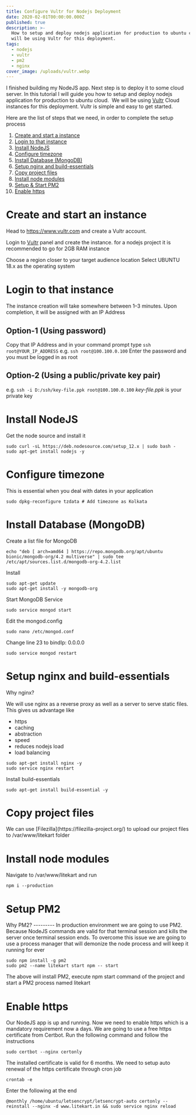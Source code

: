 ```yaml
---
title: Configure Vultr for Nodejs Deployment
date: 2020-02-01T00:00:00.000Z
published: true
description: >-
  How to setup and deploy nodejs application for production to ubuntu cloud. We
  will be using Vultr for this deployment.
tags:
  - nodejs
  - vultr
  - pm2
  - nginx
cover_image: /uploads/vultr.webp
---
```


I finished building my NodeJS app. Next step is to deploy it to some cloud server.
In this tutorial I will guide you how to setup and deploy nodejs application for production to ubuntu cloud. 
We will be using [Vultr](https://www.vultr.com/?ref=8404231-6G) Cloud instances for this deployment. Vultr is simple and easy to get started.

Here are the list of steps that we need, in order to complete the setup process

1. <a href="#create">Create and start a instance</a>
2. <a href="#login">Login to that instance</a>
3. <a href="#install">Install NodeJS</a>
4. <a href="#configure">Configure timezone</a>
5. <a href="#database">Install Database (MongoDB)</a>
6. <a href="#nginx">Setup nginx and build-essentials</a>
7. <a href="#copy">Copy project files</a>
8. <a href="#modules">Install node modules</a>
9. <a href="#pm2">Setup & Start PM2</a>
10. <a href="#https">Enable https</a>

<h1 id="create"> Create and start an instance </h1>
Head to <a href="https://www.vultr.com/?ref=8404231-6G" rel="nofollow">https://www.vultr.com</a> and create a Vultr account.

Login to <a href="https://www.vultr.com/?ref=8404231-6G" rel="nofollow">Vultr</a> panel and create the instance. for a nodejs project it is recommended to go for 2GB RAM instance

Choose a region closer to your target audience location
Select UBUNTU 18.x as the operating system

<h1 id="login"> Login to that instance </h1>
The instance creation will take somewhere between 1–3 minutes. Upon completion, it will be assigned with an IP Address

## Option-1 (Using password)

Copy that IP Address and in your command prompt type `ssh root@YOUR_IP_ADDRESS`
e.g. `ssh root@100.100.0.100`
Enter the password and you must be logged in as root

## Option-2 (Using a public/private key pair)

e.g. `ssh -i D:/ssh/key-file.ppk root@100.100.0.100`
<em>key-file.ppk</em> is your private key

<h1 id="install"> Install NodeJS</h1>
Get the node source and install it

```
sudo curl -sL https://deb.nodesource.com/setup_12.x | sudo bash -
sudo apt-get install nodejs -y
```

<h1 id="configure"> Configure timezone</h1>
This is essential when you deal with dates in your application

```
sudo dpkg-reconfigure tzdata # Add timezone as Kolkata
```

<h1 id="database"> Install Database (MongoDB) </h1>
Create a list file for MongoDB

```
echo "deb [ arch=amd64 ] https://repo.mongodb.org/apt/ubuntu bionic/mongodb-org/4.2 multiverse" | sudo tee /etc/apt/sources.list.d/mongodb-org-4.2.list
```

Install

```
sudo apt-get update
sudo apt-get install -y mongodb-org
```

Start MongoDB Service

```
sudo service mongod start
```

Edit the mongod.config

```
sudo nano /etc/mongod.conf
```

Change line 23 to bindIp: 0.0.0.0

```
sudo service mongod restart
```

<h1 id="nginx">  Setup nginx and build-essentials </h1>
Why nginx?

We will use nginx as a reverse proxy as well as a server to serve static files. This gives us advantage like

- https
- caching
- abstraction
- speed
- reduces nodejs load
- load balancing

```
sudo apt-get install nginx -y
sudo service nginx restart
```

Install build-essentials

```
sudo apt-get install build-essential -y
```

<h1 id="copy">  Copy project files </h1>
We can use [Filezilla](https://filezilla-project.org/) to upload our project files to /var/www/litekart folder

<h1 id="modules">  Install node modules </h1>

Navigate to /var/www/litekart and run

```
npm i --production
```

<h1 id="pm2">  Setup PM2 </h1>
Why PM2?
---------
In production environment we are going to use PM2. Because NodeJS commands are valid for that terminal session and kills the server once terminal session ends. To overcome this issue we are going to use a process manager that will demonize the node process and will keep it running for ever

```
sudo npm install -g pm2
sudo pm2 --name litekart start npm -- start
```

The above will install PM2, execute npm start command of the project and start a PM2 process named litekart

<h1 id="https">  Enable https </h1>
Our NodeJS app is up and running. Now we need to enable https which is a mandatory requirement now a days. We are going to use a free https certificate from Certbot. Run the following command and follow the instructions

```
sudo certbot --nginx certonly
```

The installed certificate is valid for 6 months. We need to setup auto renewal of the https certificate through cron job

```
crontab -e
```

Enter the following at the end

```
@monthly /home/ubuntu/letsencrypt/letsencrypt-auto certonly --reinstall --nginx -d www.litekart.in && sudo service nginx reload
```
